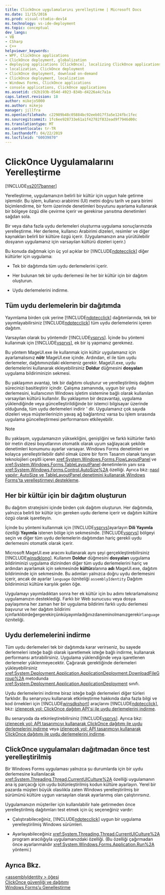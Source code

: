 ```yaml
---
title: ClickOnce uygulamalarını yerelleştirme | Microsoft Docs
ms.date: 11/15/2016
ms.prod: visual-studio-dev14
ms.technology: vs-ide-deployment
ms.topic: conceptual
dev_langs:
- VB
- CSharp
- C++
helpviewer_keywords:
- WPF, ClickOnce applications
- ClickOnce deployment, globalization
- deploying applications [ClickOnce], localizing ClickOnce applications
- localization, ClickOnce deployment
- ClickOnce deployment, download on-demand
- ClickOnce deployment, localization
- Windows Forms, ClickOnce applications
- console applications, ClickOnce applications
ms.assetid: c92b193b-054d-4923-834b-d4226a4c7a1a
caps.latest.revision: 18
author: mikejo5000
ms.author: mikejo
manager: jillfra
ms.openlocfilehash: c22989b48c05884bc92eeb017f3a5e124fbc1fec
ms.sourcegitcommit: 1fc6ee928733e61a1f42782f832ead9f7946d00c
ms.translationtype: MT
ms.contentlocale: tr-TR
ms.lasthandoff: 04/22/2019
ms.locfileid: "60039870"
---
```

# <a name="localizing-clickonce-applications"></a>ClickOnce Uygulamalarını Yerelleştirme
[!INCLUDE[vs2017banner](../includes/vs2017banner.md)]

Yerelleştirme, uygulamanızın belirli bir kültür için uygun hale getirme işlemidir. Bu işlem, kullanıcı arabirimi (UI) metni doğru tarih ve para birimi biçimlendirme, bir form üzerinde denetimleri boyutunu ayarlama kullanarak bir bölgeye özgü dile çevirme içerir ve gerekirse yansıtma denetimleri sağdan sola.  
  
 Bir veya daha fazla uydu derlemeleri oluşturma uygulama sonuçlarınızda yerelleştirme. Her derleme, kullanıcı Arabirimi dizeleri, resimler ve diğer kaynakları belirli bir kültüre özgü içerir. (Uygulamanızın ana yürütülebilir dosyanın uygulamanız için varsayılan kültürü dizeleri içerir.)  
  
 Bu konuda dağıtmak için üç yol açıklar bir [!INCLUDE[ndptecclick](../includes/ndptecclick-md.md)] diğer kültürler için uygulama:  
  
- Tek bir dağıtımda tüm uydu derlemelerini içerir.  
  
- Her bulunan tek bir uydu derlemesi ile her bir kültür için bir dağıtım oluşturun.  
  
- Uydu derlemelerini indirme.  
  
## <a name="including-all-satellite-assemblies-in-a-deployment"></a>Tüm uydu derlemelerin bir dağıtımda  
 Yayımlama birden çok yerine [!INCLUDE[ndptecclick](../includes/ndptecclick-md.md)] dağıtımlarında, tek bir yayımlayabilirsiniz [!INCLUDE[ndptecclick](../includes/ndptecclick-md.md)] tüm uydu derlemelerini içeren dağıtım.  
  
 Varsayılan olarak bu yöntemdir [!INCLUDE[vsprvs](../includes/vsprvs-md.md)]. İçinde bu yöntemi kullanmak için [!INCLUDE[vsprvs](../includes/vsprvs-md.md)], ek bir iş yapmanız gerekmez.  
  
 Bu yöntem MageUI.exe ile kullanmak için kültür uygulamanız için ayarlamalısınız **nötr** MageUI.exe içinde. Ardından, el ile tüm uydu derlemeler, dağıtımınızdaki eklemeniz gerekir. MageUI.exe, uydu derlemelerini kullanarak ekleyebilirsiniz **Doldur** düğmesini **dosyaları** uygulama bildiriminizin sekmesi.  
  
 Bu yaklaşımın avantajı, tek bir dağıtımı oluşturur ve yerelleştirilmiş dağıtım sürecinizi basitleştirir içindir. Çalışma zamanında, uygun bir uydu derlemesini, kullanıcının Windows işletim sistemine bağlı olarak kullanılan varsayılan kültürü kullanılır. Bu yaklaşımın bir dezavantajı, uygulama yüklendiğinde veya güncelleştirildiğinde bir istemci bilgisayar üzerinde olduğunda, tüm uydu derlemeleri indirir ' dir. Uygulamanız çok sayıda dizeleri veya müşterilerinizin yavaş ağ bağlantınız varsa bu işlem sırasında uygulama güncelleştirmesi performansını etkileyebilir.  
  
> [!NOTE]
>  Bu yaklaşım, uygulamanızın yüksekliğini, genişliğini ve farklı kültürler farklı bir metin dizesi boyutlarının otomatik olarak uyum sağlayacak şekilde denetimleri konumunu ayarlar varsayar. Windows Forms denetimleri ve kolayca yerelleştirilebilir dahil olmak üzere bir form Tasarım olanak tanıyan teknolojileri çeşitli içeren <xref:System.Windows.Forms.FlowLayoutPanel> ve <xref:System.Windows.Forms.TableLayoutPanel> denetimlerin yanı sıra <xref:System.Windows.Forms.Control.AutoSize%2A> özelliği.  Ayrıca bkz: [nasıl yapılır: AutoSize ve TableLayoutPanel denetimini kullanarak Windows Forms'ta yerelleştirmeyi destekleme](http://msdn.microsoft.com/library/1zkt8b33\(v=vs.110\)).  
  
## <a name="generate-one-deployment-for-each-culture"></a>Her bir kültür için bir dağıtım oluşturun  
 Bu dağıtım stratejisini içinde birden çok dağıtım oluşturun. Her dağıtımda, yalnızca belirli bir kültür için gereken uydu derleme içerir ve dağıtım kültüre özgü olarak işaretleyin.  
  
 İçinde bu yöntemi kullanmak için [!INCLUDE[vsprvs](../includes/vsprvs-md.md)]ayarlayın **Dili Yayımla** özelliği **Yayımla** istenen bölge için sekmesinde. [!INCLUDE[vsprvs](../includes/vsprvs-md.md)] bölgeyi seçin ve diğer tüm uydu derlemelerin dağıtımdan hariç gerekli uydu derlemesini otomatik olarak içerir.  
  
 Microsoft MageUI.exe aracını kullanarak aynı şeyi gerçekleştirebilirsiniz [!INCLUDE[winsdklong](../includes/winsdklong-md.md)]. Kullanım **Doldur** düğmesini **dosyaları** uygulama bildiriminizi uygulama dizininden diğer tüm uydu derlemelerini hariç ve ardından ayarlamak için sekmesinde **kültür**alanına **adı** MageUI.exe, dağıtım bildiriminde için sekmesinde. Bu adımları yalnızca doğru uydu derlemesini içerir, ancak de ayarlar `language` özniteliği `assemblyIdentity` Dağıtım bildiriminizi kültüre karşılık gelen öğe.  
  
 Uygulamayı yayımladıktan sonra her ek kültür için bu adımı tekrarlamalısınız uygulamanızın desteklediği. Farklı bir Web sunucusu veya dosya paylaşımına her zaman her bir uygulama bildirimi farklı uydu derlemesi başvurur ve her dağıtım bildirimi içinfarklıbirdeğergerekirçünküyayımladığınızdaneminolmanızgerekir`language`özniteliği.  
  
## <a name="downloading-satellite-assemblies-on-demand"></a>Uydu derlemelerini indirme  
 Tüm uydu derlemeleri tek bir dağıtımda karar verirseniz, bu sayede derlemeleri isteğe bağlı olarak işaretlemek isteğe bağlı indirme, kullanarak performansı artırabilirsiniz. Uygulama yüklendiğinde veya işaretlenen derlemeler yüklenmeyecektir. Çağırarak gerektiğinde derlemeleri yükleyebilirsiniz <xref:System.Deployment.Application.ApplicationDeployment.DownloadFileGroup%2A> metodunda <xref:System.Deployment.Application.ApplicationDeployment> sınıfı.  
  
 Uydu derlemelerini indirme biraz isteğe bağlı derlemeleri diğer türleri farklıdır. Bu senaryoyu kullanarak etkinleştirme hakkında daha fazla bilgi ve kod örnekleri için [!INCLUDE[winsdkshort](../includes/winsdkshort-md.md)] araçlarını [!INCLUDE[ndptecclick](../includes/ndptecclick-md.md)], bkz: [izlenecek yol: ClickOnce dağıtım API'si ile uydu derlemelerini indirme](../deployment/walkthrough-downloading-satellite-assemblies-on-demand-with-the-clickonce-deployment-api.md).  
  
 Bu senaryoda da etkinleştirebilirsiniz [!INCLUDE[vsprvs](../includes/vsprvs-md.md)].  Ayrıca bkz: [izlenecek yol: API tasarımcıyı kullanarak ClickOnce dağıtımı ile uydu derlemelerini indirme](http://msdn.microsoft.com/library/ms366788\(v=vs.110\)) veya [izlenecek yol: API tasarımcıyı kullanarak ClickOnce dağıtımı ile uydu derlemelerini indirme](http://msdn.microsoft.com/library/ms366788\(v=vs.120\)).  
  
## <a name="testing-localized-clickonce-applications-before-deployment"></a>ClickOnce uygulamaları dağıtmadan önce test yerelleştirilmiş  
 Bir Windows Forms uygulaması yalnızca şu durumlarda için bir uydu derlemesine kullanılacak <xref:System.Threading.Thread.CurrentUICulture%2A> özelliği uygulamanın ana iş parçacığı için uydu bütünleştirilmiş kodun kültüre ayarlayın. Yerel bir pazarda müşteri büyük olasılıkla zaten Windows yerelleştirilmiş bir sürümünü kültüre uygun varsayılan olarak ayarlanmış olan çalıştırırsınız.  
  
 Uygulamanızın müşteriler için kullanılabilir hale getirmeden önce yerelleştirilmiş dağıtımları test etmek için üç seçeneğiniz vardır:  
  
- Çalıştırabileceğiniz, [!INCLUDE[ndptecclick](../includes/ndptecclick-md.md)] uygun bir uygulama yerelleştirilmiş Windows sürümleri.  
  
- Ayarlayabileceğiniz <xref:System.Threading.Thread.CurrentUICulture%2A> program aracılığıyla uygulamanızdaki özelliği. (Bu özelliği çağırmadan önce ayarlanmalıdır <xref:System.Windows.Forms.Application.Run%2A> yöntemi.)  
  
## <a name="see-also"></a>Ayrıca Bkz.  
 [\<assemblyIdentity > öğesi](../deployment/assemblyidentity-element-clickonce-deployment.md)   
 [ClickOnce güvenliği ve dağıtımı](../deployment/clickonce-security-and-deployment.md)   
 [Windows Forms’u Genelleştirme](http://msdn.microsoft.com/library/72f6cd92-83be-45ec-aa37-9cb8e3ebc3c5)
